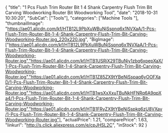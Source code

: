 {
	"title": "1 Pcs Flush Trim Router Bit 1 4   Shank Carpentry Flush Trim Bit Carving Woodworking Router Bit Woodworking Tool",
	"date": "2018-10-31 10:30:20",
	"SubCat": ["Tools"],
	"categories": ["Machine Tools "],
	"thumbnailImage": "https://ae01.alicdn.com/kf/HTB12L9PbXuWBuNjSspnq6x1NVXaA/1-Pcs-Flush-Trim-Router-Bit-1-4-Shank-Carpentry-Flush-Trim-Bit-Carving-Woodworking-Router.jpg_220x220.jpg",
	"BigImage": ["https://ae01.alicdn.com/kf/HTB12L9PbXuWBuNjSspnq6x1NVXaA/1-Pcs-Flush-Trim-Router-Bit-1-4-Shank-Carpentry-Flush-Trim-Bit-Carving-Woodworking-Router.jpg","https://ae01.alicdn.com/kf/HTB1USRiX29TBuNjy1zbq6xpepXaX/1-Pcs-Flush-Trim-Router-Bit-1-4-Shank-Carpentry-Flush-Trim-Bit-Carving-Woodworking-Router.jpg","https://ae01.alicdn.com/kf/HTB1Z85ZX9tYBeNjSspaq6yOOFXaD/1-Pcs-Flush-Trim-Router-Bit-1-4-Shank-Carpentry-Flush-Trim-Bit-Carving-Woodworking-Router.jpg","https://ae01.alicdn.com/kf/HTB1wsXxXxuTBuNkHFNRq6A9qpXa4/1-Pcs-Flush-Trim-Router-Bit-1-4-Shank-Carpentry-Flush-Trim-Bit-Carving-Woodworking-Router.jpg","https://ae01.alicdn.com/kf/HTB1FRyZX9tYBeNjSspkq6zU8VXav/1-Pcs-Flush-Trim-Router-Bit-1-4-Shank-Carpentry-Flush-Trim-Bit-Carving-Woodworking-Router.jpg"],
	"actualPrice": 1.21,
	"comparePrice": 1.63,
	"linkurl": "http://s.click.aliexpress.com/e/cpJHSL2C",
	"inStock": 92
}
